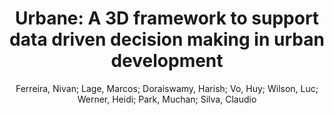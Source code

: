 ---
layout: technique
title: "Urbane: A 3D framework to support data driven decision making in urban development"
system_type: "True"
technique: "False"
design_study: "False"
evaluation: "False"
data: "False"
analysis: "False"
generation: "False"
curation_and_transformation: "False"
management: "False"
modeling: "False"
urban_analysis: "True"
visualization: "True"
sunlight_access: "False"
wind_ventilation: "False"
view_impact: "True"
energy: "False"
damage_and_disaster_management: "False"
climate: "False"
sound: "False"
property_cadastre: "False"
others: "False"
lookup: "False"
browse: "False"
locate: "False"
explore: "True"
identify: "True"
compare: "True"
summarize: "False"
distribution: "True"
trends: "False"
outliers: "True"
extremes: "True"
features: "True"
target_discovery: "True"
target_access: "True"
spatial_relation: "True"
buildings: "True"
streets: "False"
nature: "False"
uniform_discretization: "False"
structural_subdivision: "True"
univariate: "False"
multivariate: "True"
volumetric: "False"
temporal: "False"
sensing: "False"
statistical: "False"
simulation_based: "True"
learning_based: "False"
surveyed: "False"
site: "True"
block: "True"
multi_block: "True"
city: "True"
va_wo_model: "False"
post_model: "False"
model_integrated: "True"
assisted_models: "False"
overlay: "True"
embedded: "False"
linked: "True"
temporal_jx: "False"
spatial_jx: "False"
filter: "True"
aggregate: "True"
embed: "False"
glyphs: "False"
bar_charts: "False"
scatterplots: "False"
matrix: "False"
parallel_coordinates: "True"
map_2d: "True"
map_3d: "True"
walking: "False"
steering: "False"
selection_based: "False"
manipulation_based: "True"
distortion: "False"
ghosting: "False"
culling: "False"
birds_view: "True"
multi_view: "False"
assisted_steering: "False"
other: "False"
vr_cave: "False"
ar: "False"
desktop: "True"
mobile: "False"
case_study: "True"
user_study: "False"
statistical_evaluation: "False"
expert_interviews: "True"
key: "6UFGTFEQ"
item_type: "conferencePaper"
publication_year: "2015"
author: "Ferreira, Nivan; Lage, Marcos; Doraiswamy, Harish; Vo, Huy; Wilson, Luc; Werner, Heidi; Park, Muchan; Silva, Claudio"
publication_title: "2015 IEEE Conference on Visual Analytics Science and Technology (VAST)"
isbn: "978-1-4673-9783-4"
issn: "nan"
doi: "10.1109/VAST.2015.7347636"
url_paper: "http://ieeexplore.ieee.org/document/7347636/"
abstract_note: "nan"
date_added: "2023-01-29 23:57:59"
date_modified: "2023-01-29 23:57:59"
access_date: "2023-01-29 23:57:59"
pages: "97-104"
num_pages: "nan"
issue: "nan"
volume: "nan"
number_of_volumes: "nan"
journal_abbreviation: "nan"
short_title: "Urbane"
series: "nan"
series_number: "nan"
series_text: "nan"
series_title: "nan"
publisher: "IEEE"
place: "Chicago, IL, USA"
language: "nan"
rights: "nan"
type: "nan"
archive: "nan"
archive_location: "nan"
library_catalog: "DOI.org (Crossref)"
call_number: "nan"
extra: "nan"
notes: "nan"
link_attachments: "nan"
manual_tags: "nan"
automatic_tags: "nan"
editor: "nan"
series_editor: "nan"
translator: "nan"
contributor: "nan"
attorney_agent: "nan"
book_author: "nan"
cast_member: "nan"
commenter: "nan"
composer: "nan"
cosponsor: "nan"
counsel: "nan"
interviewer: "nan"
producer: "nan"
recipient: "nan"
reviewed_author: "nan"
scriptwriter: "nan"
words_by: "nan"
guest: "nan"
number: "nan"
edition: "nan"
running_time: "nan"
scale: "nan"
medium: "nan"
artwork_size: "nan"
filing_date: "nan"
application_number: "nan"
assignee: "nan"
issuing_authority: "nan"
country: "nan"
meeting_name: "nan"
conference_name: "2015 IEEE Conference on Visual Analytics Science and Technology (VAST)"
court: "nan"
references: "nan"
reporter: "nan"
legal_status: "nan"
priority_numbers: "nan"
programming_language: "nan"
version: "nan"
system: "nan"
code: "nan"
code_number: "nan"
section: "nan"
session: "nan"
committee: "nan"
history: "nan"
legislative_body: "nan"
---